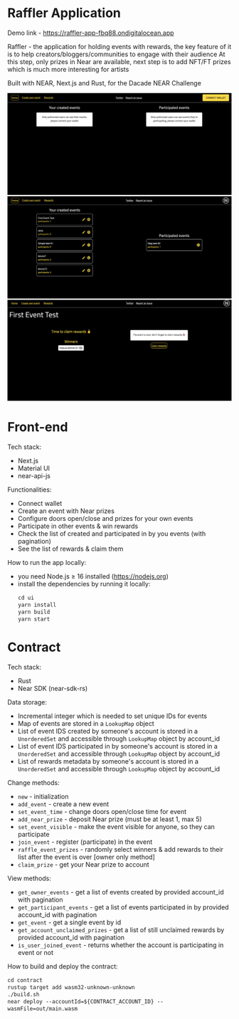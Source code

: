 # Raffler Application

Demo link - https://raffler-app-fbq88.ondigitalocean.app

Raffler - the application for holding events with rewards, the key feature of it is to help creators/bloggers/communities to engage with their audience
At this step, only prizes in Near are available, next step is to add NFT/FT prizes which is much more interesting for artists

Built with NEAR, Next.js and Rust, for the Dacade NEAR Challenge

![app guest view](guest_view_app.png)
![app logged account view](logged_view_app.png)
![app event over view](event_over_view_app.png)

# Front-end

Tech stack:

- Next.js
- Material UI
- near-api-js

Functionalities:

- Connect wallet
- Create an event with Near prizes
- Configure doors open/close and prizes for your own events
- Participate in other events & win rewards
- Check the list of created and participated in by you events (with pagination)
- See the list of rewards & claim them

How to run the app locally:

- you need Node.js ≥ 16 installed (https://nodejs.org)
- install the dependencies by running it locally:
  ```
  cd ui
  yarn install
  yarn build
  yarn start
  ```

# Contract

Tech stack:

- Rust
- Near SDK (near-sdk-rs)

Data storage:

- Incremental integer which is needed to set unique IDs for events
- Map of events are stored in a `LookupMap` object
- List of event IDS created by someone's account is stored in a `UnorderedSet` and accessible through `LookupMap` object by account_id
- List of event IDS participated in by someone's account is stored in a `UnorderedSet` and accessible through `LookupMap` object by account_id
- List of rewards metadata by someone's account is stored in a `UnorderedSet` and accessible through `LookupMap` object by account_id

Change methods:

- `new` - initialization
- `add_event` - create a new event
- `set_event_time` - change doors open/close time for event
- `add_near_prize` - deposit Near prize (must be at least 1, max 5)
- `set_event_visible` - make the event visible for anyone, so they can participate
- `join_event` - register (participate) in the event
- `raffle_event_prizes` - randomly select winners & add rewards to their list after the event is over [owner only method]
- `claim_prize` - get your Near prize to account

View methods:

- `get_owner_events` - get a list of events created by provided account_id with pagination
- `get_participant_events` - get a list of events participated in by provided account_id with pagination
- `get_event` - get a single event by id
- `get_account_unclaimed_prizes` - get a list of still unclaimed rewards by provided account_id with pagination
- `is_user_joined_event` - returns whether the account is participating in event or not

How to build and deploy the contract:

```
cd contract
rustup target add wasm32-unknown-unknown
./build.sh
near deploy --accountId=${CONTRACT_ACCOUNT_ID} --wasmFile=out/main.wasm
```
